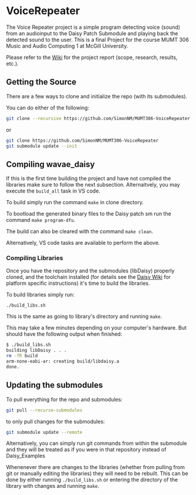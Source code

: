 # VoiceRepeater
The Voice Repeater project is a simple program detecting voice (sound) from an audioinput to the Daisy Patch Submodule and playing back the detected sound to the user.
This is a final Project for the course MUMT 306 Music and Audio Computing 1 at McGill University.

Please refer to the [Wiki](https://github.com/SimonNM/MUMT306-VoiceRepeater/wiki/Voice-Repeater-on-the-Daisy-Patch-Submodule) for the project report (scope, research, results, etc.).

## Getting the Source

There are a few ways to clone and initialize the repo (with its submodules).

You can do either of the following:

```sh
git clone --recursive https://github.com/SimonNM/MUMT306-VoiceRepeater
```

or

```sh
git clone https://github.com/SimonNM/MUMT306-VoiceRepeater
git submodule update --init
```

## Compiling wavae_daisy

If this is the first time building the project and have not compiled the libraries make sure to follow the next subsection.
Alternaitvely, you may execute the `build_all` task in VS code.

To build simply run the command `make` in clone directory.

To bootload the generated binary files to the Daisy patch sm run the command `make program-dfu`.

The build can also be cleared with the command `make clean`.

Alternatively, VS code tasks are available to perform the above.

### Compiling Libraries

Once you have the repository and the submodules (libDaisy) properly cloned, and the toolchain installed (for details see the [Daisy Wiki](https://github.com/electro-smith/DaisyWiki/wiki) for platform specific instructions) it's time to build the libraries.

To build libraries simply run:

`./build_libs.sh`

This is the same as going to library's directory and running `make`.

This may take a few minutes depending on your computer's hardware. But should have the following output when finished:

```sh
$ ./build_libs.sh 
building libDaisy . . .
rm -fR build
arm-none-eabi-ar: creating build/libdaisy.a
done.
```

## Updating the submodules

To pull everything for the repo and submodules:

```sh
git pull --recurse-submodules
```

to only pull changes for the submodules:

```sh
git submodule update --remote
```

Alternatively, you can simply run git commands from within the submodule and they will be treated as if you were in that repository instead of Daisy_Examples

Whenenever there are changes to the libraries (whether from pulling from git or manually editing the libraries) they will need to be rebuilt. This can be done by either running `./build_libs.sh` or entering the directory of the library with changes and running `make`.
